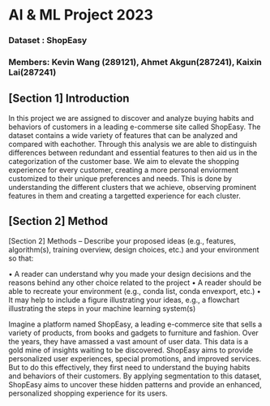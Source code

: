 # AI &amp; ML Project 2023
### Dataset : ShopEasy

### Members: Kevin Wang (289121), Ahmet Akgun(287241), Kaixin Lai(287241)

## [Section 1] Introduction
In this project we are assigned to discover and analyze buying habits and behaviors of customers in a leading e-commerse site called ShopEasy. The dataset contains a wide variety of features that can be analyzed and compared with eachother. Through this analysis we are able to distinguish differences between redundant and essential features to then aid us in the categorization of the customer base. We aim to elevate the shopping experience for every customer, creating a more personal enviorment customized to their unique preferences and needs. This is done by understanding the different clusters that we achieve, observing prominent features in them and creating a targetted experience for each cluster.

## [Section 2] Method
[Section 2] Methods – Describe your proposed ideas (e.g., features, algorithm(s),
training overview, design choices, etc.) and your environment so that:
    
• A reader can understand why you made your design decisions and the reasons behind any other choice related to the project
• A reader should be able to recreate your environment (e.g., conda list, conda envexport, etc.)
• It may help to include a figure illustrating your ideas, e.g., a flowchart illustrating the steps in your machine learning system(s)



Imagine a platform named ShopEasy, a leading e-commerce site that sells a variety of products, from books and gadgets to furniture and fashion. Over the years, they have amassed a vast amount of user data. This data is a gold mine of insights waiting to be discovered. ShopEasy aims to provide personalized user experiences, special promotions, and improved services. But to do this effectively, they first need to understand the buying habits and behaviors of their customers. By applying segmentation to this dataset, ShopEasy aims to uncover these hidden patterns and provide an enhanced, personalized shopping experience for its users.

